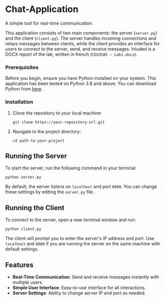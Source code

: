 # Chat-Application
A simple tool for real-time communication.

This application consists of two main components: the server (`server.py`) and the client (`client.py`). The server handles incoming connections and relays messages between clients, while the client provides an interface for users to connect to the server, send, and receive messages. Inluded is a DOCX report of the lab, written in french (`CEG3585 – Lab1.docx`).

### Prerequisites

Before you begin, ensure you have Python installed on your system. This application has been tested on Python 3.8 and above. You can download Python from [here](https://www.python.org/downloads/).

### Installation

1. Clone the repository to your local machine:
   ```
   git clone https://your-repository-url.git
   ```
2. Navigate to the project directory:
   ```
   cd path-to-your-project
   ```

## Running the Server

To start the server, run the following command in your terminal:

```
python server.py
```

By default, the server listens on `localhost` and port `8080`. You can change these settings by editing the `server.py` file.

## Running the Client

To connect to the server, open a new terminal window and run:

```
python client.py
```

The client will prompt you to enter the server's IP address and port. Use `localhost` and `8080` if you are running the server on the same machine with default settings.

## Features

- **Real-Time Communication**: Send and receive messages instantly with multiple users.
- **Simple User Interface**: Easy-to-use interface for all interactions.
- **Server Settings**: Ability to change server IP and port as needed.
